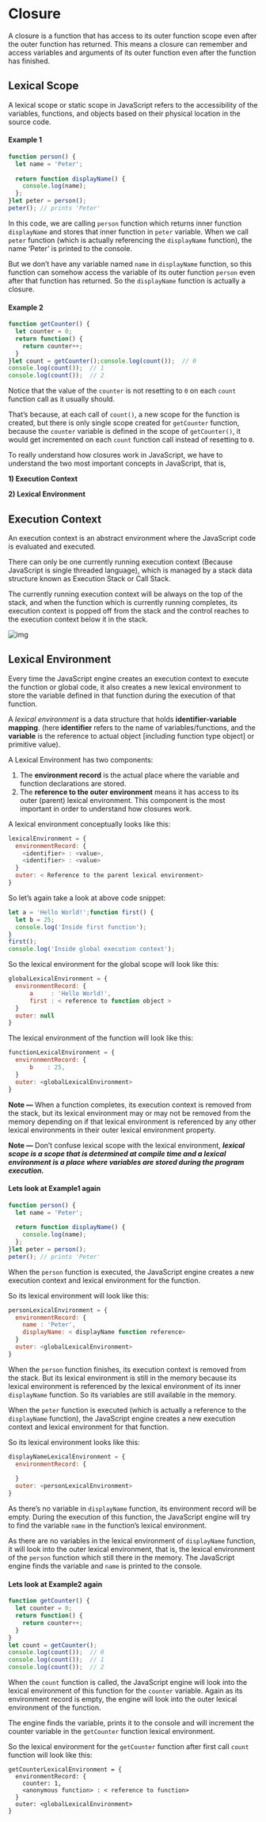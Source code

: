 # Closure

A closure is a function that has access to its outer function scope even after the outer function has returned. This means a closure can remember and access variables and arguments of its outer function even after the function has finished.

## Lexical Scope

A lexical scope or static scope in JavaScript refers to the accessibility of the variables, functions, and objects based on their physical location in the source code.



#### Example 1

```js
function person() {
  let name = 'Peter';
  
  return function displayName() {
    console.log(name);
  };
}let peter = person();
peter(); // prints 'Peter'
```

In this code, we are calling `person` function which returns inner function `displayName` and stores that inner function in `peter` variable. When we call `peter` function (which is actually referencing the `displayName` function), the name ‘Peter’ is printed to the console.

But we don’t have any variable named `name` in `displayName` function, so this function can somehow access the variable of its outer function `person` even after that function has returned. So the `displayName` function is actually a closure.



#### Example 2

```js
function getCounter() {
  let counter = 0;
  return function() {
    return counter++;
  }
}let count = getCounter();console.log(count());  // 0
console.log(count());  // 1
console.log(count());  // 2
```

Notice that the value of the `counter` is not resetting to `0` on each `count` function call as it usually should.

That’s because, at each call of `count()`, a new scope for the function is created, but there is only single scope created for `getCounter` function, because the `counter` variable is defined in the scope of `getCounter()`, it would get incremented on each `count` function call instead of resetting to `0`.



To really understand how closures work in JavaScript, we have to understand the two most important concepts in JavaScript, that is, 

**1) Execution Context**

**2) Lexical Environment**



## Execution Context

An execution context is an abstract environment where the JavaScript code is evaluated and executed.

There can only be one currently running execution context (Because JavaScript is single threaded language), which is managed by a stack data structure known as Execution Stack or Call Stack.

The currently running execution context will be always on the top of the stack, and when the function which is currently running completes, its execution context is popped off from the stack and the control reaches to the execution context below it in the stack.

![img](http://docs.salmanfarooqui.com/JS/images/1_fYq9aQ9OMhO-THHrr7N54w.png)



## Lexical Environment

Every time the JavaScript engine creates an execution context to execute the function or global code, it also creates a new lexical environment to store the variable defined in that function during the execution of that function.

A *lexical environment* is a data structure that holds **identifier-variable mapping**. (here **identifier** refers to the name of variables/functions, and the **variable** is the reference to actual object [including function type object] or primitive value).

A Lexical Environment has two components:

1. The **environment record** is the actual place where the variable and function declarations are stored.
2. The **reference to the outer environment** means it has access to its outer (parent) lexical environment. This component is the most important in order to understand how closures work.

A lexical environment conceptually looks like this:

```js
lexicalEnvironment = {
  environmentRecord: {
    <identifier> : <value>,
    <identifier> : <value>
  }
  outer: < Reference to the parent lexical environment>
}
```



So let’s again take a look at above code snippet:

```js
let a = 'Hello World!';function first() {
  let b = 25;  
  console.log('Inside first function');
}
first();
console.log('Inside global execution context');
```

So the lexical environment for the global scope will look like this:

```js
globalLexicalEnvironment = {
  environmentRecord: {
      a     : 'Hello World!',
      first : < reference to function object >
  }
  outer: null
}
```

The lexical environment of the function will look like this:

```js
functionLexicalEnvironment = {
  environmentRecord: {
      b    : 25,
  }
  outer: <globalLexicalEnvironment>
}
```



**Note —** When a function completes, its execution context is removed from the stack, but its lexical environment may or may not be removed from the memory depending on if that lexical environment is referenced by any other lexical environments in their outer lexical environment property.

**Note —** Don’t confuse lexical scope with the lexical environment, ***lexical scope is a scope that is determined at compile time and a lexical environment is a place where variables are stored during the program execution.***



#### Lets look at Example1 again

```js
function person() {
  let name = 'Peter';
  
  return function displayName() {
    console.log(name);
  };
}let peter = person();
peter(); // prints 'Peter'
```

When the `person` function is executed, the JavaScript engine creates a new execution context and lexical environment for the function.

So its lexical environment will look like this:

```js
personLexicalEnvironment = {
  environmentRecord: {
    name : 'Peter',
    displayName: < displayName function reference>
  }
  outer: <globalLexicalEnvironment>
}
```

When the `person` function finishes, its execution context is removed from the stack. But its lexical environment is still in the memory because its lexical environment is referenced by the lexical environment of its inner `displayName` function. So its variables are still available in the memory.

When the `peter` function is executed (which is actually a reference to the `displayName` function), the JavaScript engine creates a new execution context and lexical environment for that function.

So its lexical environment looks like this:

```js
displayNameLexicalEnvironment = {
  environmentRecord: {
    
  }
  outer: <personLexicalEnvironment>
}
```

As there’s no variable in `displayName` function, its environment record will be empty. During the execution of this function, the JavaScript engine will try to find the variable `name` in the function’s lexical environment.

As there are no variables in the lexical environment of `displayName` function, it will look into the outer lexical environment, that is, the lexical environment of the `person` function which still there in the memory. The JavaScript engine finds the variable and `name` is printed to the console.



#### Lets look at Example2 again

```js
function getCounter() {
  let counter = 0;
  return function() {
    return counter++;
  }
}
let count = getCounter();
console.log(count());  // 0
console.log(count());  // 1
console.log(count());  // 2
```

When the `count` function is called, the JavaScript engine will look into the lexical environment of this function for the `counter` variable. Again as its environment record is empty, the engine will look into the outer lexical environment of the function.

The engine finds the variable, prints it to the console and will increment the counter variable in the `getCounter` function lexical environment.

So the lexical environment for the `getCounter` function after first call `count` function will look like this:

```
getCounterLexicalEnvironment = {
  environmentRecord: {
    counter: 1,
    <anonymous function> : < reference to function>
  }
  outer: <globalLexicalEnvironment>
}
```

